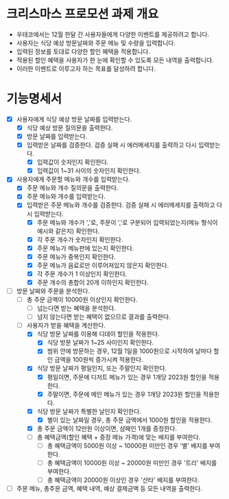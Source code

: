 # 크리스마스 프로모션 과제 개요

- 우테코에서는 12월 한달 간 사용자들에게 다양한 이벤트를 제공하려고 합니다.
- 사용자는 식당 예상 방문날짜와 주문 메뉴 및 수량을 입력합니다.
- 입력된 정보를 토대로 다양한 할인 혜택을 적용합니다.
- 적용된 할인 혜택을 사용자가 한 눈에 확인할 수 있도록 모든 내역을 출력합니다.
- 이러한 이벤트로 이루고자 하는 목표를 달성하려 합니다.

# 기능명세서

- [x] 사용자에게 식당 예상 방문 날짜를 입력받는다.
    - [x] 식당 예상 방문 질의문을 출력한다.
    - [x] 방문 날짜를 입력받는다.
    - [x] 입력받은 날짜를 검증한다. 검증 실패 시 에러메세지를 출력하고 다시 입력받는다.
        - [x] 입력값이 숫자인지 확인한다.
        - [x] 입력값이 1~31 사이의 숫자인지 확인한다.
- [x] 사용자에게 주문할 메뉴와 개수를 입력받는다.
    - [x] 주문 메뉴와 개수 질의문을 출력한다.
    - [x] 주문 메뉴와 개수를 입력받는다.
    - [x] 입력받은 주문 메뉴와 개수를 검증한다. 검증 실패 시 에러메세지를 출력하고 다시 입력받는다.
        - [x] 주문 메뉴와 개수가 ','로, 주문이 ','로 구분되어 입력되었는지(메뉴 형식이 예시와 같은지) 확인한다.
        - [x] 각 주문 개수가 숫자인지 확인한다.
        - [x] 주문 메뉴가 메뉴판에 있는지 확인한다.
        - [x] 주문 메뉴가 중복인지 확인한다.
        - [x] 주문 메뉴가 음료로만 이루어져있지 않은지 확인한다.
        - [x] 각 주문 개수가 1 이상인지 확인한다.
        - [x] 주문 개수의 총합이 20개 이하인지 확인한다.
- [ ] 방문 날짜와 주문을 분석한다.
    - [ ] 총 주문 금액이 10000원 이상인지 확인한다.
        - [ ] 넘는다면 받는 혜택을 분석한다.
        - [ ] 넘지 않는다면 받는 혜택이 없으므로 결과를 출력한다.
    - [ ] 사용자가 받을 혜택을 계산한다.
        - [x] 식당 방문 날짜를 이용해 디데이 할인을 적용한다.
            - [x] 식당 방문 날짜가 1~25 사이인지 확인한다.
            - [x] 범위 안에 방문하는 경우, 12월 1일을 1000원으로 시작하여 날마다 할인 금액을 100원씩 증가시켜 적용한다.
        - [x] 식당 방문 날짜가 평일인지, 또는 주말인지 확인한다.
            - [x] 평일이면, 주문에 디저트 메뉴가 있는 경우 1개당 2023원 할인을 적용한다.
            - [x] 주말이면, 주문에 메인 메뉴가 있는 경우 1개당 2023원 할인을 적용한다.
        - [x] 식당 방문 날짜가 특별한 날인지 확인한다.
            - [x] 별이 있는 날짜일 경우, 총 주문 금액에서 1000원 할인을 적용한다.
        - [x] 총 주문 금액이 12만원 이상이면, 샴페인 1개를 증정한다.
        - [ ] 총 혜택금액(할인 혜택 + 증정 메뉴 가격)에 맞는 배지를 부여한다.
            - [ ] 총 혜택금액이 5000원 이상 ~ 10000원 미만인 경우 '별' 배지를 부여한다.
            - [ ] 총 혜택금액이 10000원 이상 ~ 20000원 미만인 경우 '트리' 배지를 부여한다.
            - [ ] 총 혜택금액이 20000원 이상인 경우 '산타' 배지를 부여한다.
- [ ] 주문 메뉴, 총주문 금액, 혜택 내역, 예상 결제금액 등 모든 내역을 출력한다.